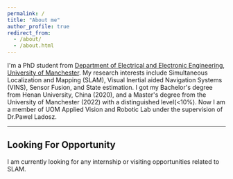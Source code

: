```yaml
---
permalink: /
title: "About me"
author_profile: true
redirect_from: 
  - /about/
  - /about.html
---
```

I'm a PhD student from [Department of Electrical and Electronic Engineering](https://www.eee.manchester.ac.uk/), [University of Manchester](https://www.manchester.ac.uk/). My research interests include Simultaneous Localization and Mapping (SLAM), Visual Inertial aided Navigation Systems (VINS), Sensor Fusion, and State estimation. I got my Bachelor's degree from Henan University, China (2020), and a Master's degree from the University of Manchester (2022) with a distinguished level(<10%). Now I am a member of UOM Applied Vision and Robotic Lab under the supervision of Dr.Pawel Ladosz.

---
Looking For Opportunity
---
I am currently looking for any internship or visiting opportunities related to SLAM.
         <tr>
            <td style="padding:0px">
              <br>  
                <script type='text/javascript' id='clustrmaps' src='//cdn.clustrmaps.com/map_v2.js?cl=ffffff&w=a&t=n&d=WAlYx0Jg35GATrSqOJcdBrjwWYHpw7rB1_t9cjBqiao'></script>
                              </p>
            </td>
          </tr>
